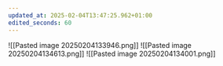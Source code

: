 ```yaml
---
updated_at: 2025-02-04T13:47:25.962+01:00
edited_seconds: 60
---
```

![[Pasted image 20250204133946.png]]
![[Pasted image 20250204134613.png]]
![[Pasted image 20250204134001.png]]